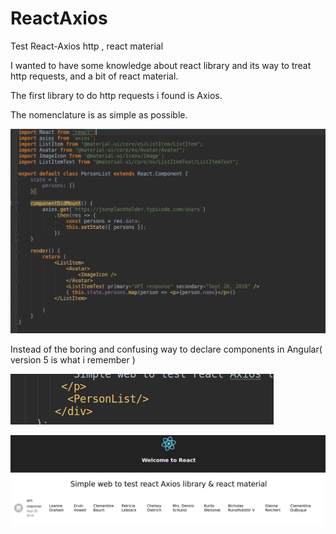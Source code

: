 # ReactAxios
Test React-Axios http , react material

I wanted to have some knowledge about react library and its way to treat http requests, and a bit of react material.

The first library to do http requests i found is Axios.

The nomenclature is as simple as possible.

![Axios pic](https://github.com/delalama/ReactAxios/blob/master/reactAxiosPics/2.png)

Instead of the boring and confusing way to declare components in Angular( version 5 is what i remember ) 

![Component pic](https://github.com/delalama/ReactAxios/blob/master/reactAxiosPics/3.png)


![Result pic](https://github.com/delalama/ReactAxios/blob/master/reactAxiosPics/1.png)
